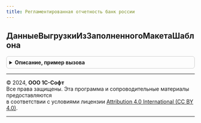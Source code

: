 ```yaml
---
title: Регламентированная отчетность банк россии
---
```



## ДанныеВыгрузкиИзЗаполненногоМакетаШаблона
<details style="margin: 1em 0; padding: 0.5em; border: 1px solid #ccc; border-radius: 6px;">

<summary style="font-weight: bold; cursor: pointer;">Описание, пример вызова</summary>

```bsl

Функция ДанныеВыгрузкиИзЗаполненногоМакетаШаблона(Форма, ТекстВыгрузки, ПараметрыВыгрузки) Экспорт
```

Пример вызова
```bsl
Результат = РегламентированнаяОтчетностьБанкРоссии.ДанныеВыгрузкиИзЗаполненногоМакетаШаблона(Форма, ТекстВыгрузки, ПараметрыВыгрузки) 
```
</details>

---

© 2024, **ООО 1С-Софт**  
Все права защищены. Эта программа и сопроводительные материалы предоставляются  
в соответствии с условиями лицензии [Attribution 4.0 International (CC BY 4.0)](https://creativecommons.org/licenses/by/4.0/legalcode).

---
